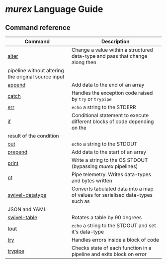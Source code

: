 # _murex_ Language Guide

## Command reference

| Command | Description |
| ------- | ----------- |
| [alter](alter.md) | Change a value within a structured data-type and pass that change along then
pipeline without altering the original source input |
| [append](append.md) | Add data to the end of an array |
| [catch](catch.md) | Handles the exception code raised by `try` or `trypipe` |
| [err](err.md) | `echo` a string to the STDERR |
| [if](if.md) | Conditional statement to execute different blocks of code depending on the
result of the condition |
| [out](out.md) | `echo` a string to the STDOUT |
| [prepend](prepend.md) | Add data to the start of an array |
| [print](print.md) | Write a string to the OS STDOUT (bypassing _murex_ pipelines) |
| [pt](pt.md) | Pipe telemetry. Writes data-types and bytes written |
| [swivel-datatype](swivel-datatype.md) | Converts tabulated data into a map of values for serialised data-types such as
JSON and YAML |
| [swivel-table](swivel-table.md) | Rotates a table by 90 degrees |
| [tout](tout.md) | `echo` a string to the STDOUT and set it's data-type |
| [try](try.md) | Handles errors inside a block of code |
| [trypipe](trypipe.md) | Checks state of each function in a pipeline and exits block on error |
